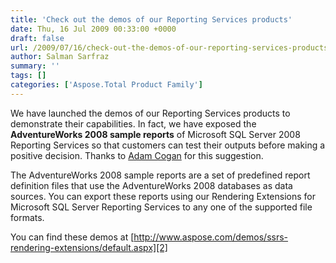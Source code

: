 ```yaml
---
title: 'Check out the demos of our Reporting Services products'
date: Thu, 16 Jul 2009 00:33:00 +0000
draft: false
url: /2009/07/16/check-out-the-demos-of-our-reporting-services-products/
author: Salman Sarfraz
summary: ''
tags: []
categories: ['Aspose.Total Product Family']
---
```


We have launched the demos of our Reporting Services products to demonstrate their capabilities. In fact, we have exposed the **AdventureWorks 2008 sample reports** of Microsoft SQL Server 2008 Reporting Services so that customers can test their outputs before making a positive decision. Thanks to [Adam Cogan][1] for this suggestion.

The AdventureWorks 2008 sample reports are a set of predefined report definition files that use the AdventureWorks 2008 databases as data sources. You can export these reports using our Rendering Extensions for Microsoft SQL Server Reporting Services to any one of the supported file formats.

You can find these demos at [http://www.aspose.com/demos/ssrs-rendering-extensions/default.aspx][2]




[1]: http://www.ssw.com.au/ssw/Employees/EmployeesProfile.aspx?EmpID=AC
[2]: http://www.aspose.com/demos/ssrs-rendering-extensions/default.aspx




